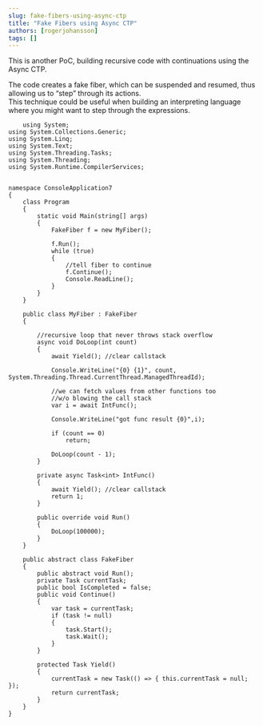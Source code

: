```yaml
---
slug: fake-fibers-using-async-ctp
title: "Fake Fibers using Async CTP"
authors: [rogerjohansson]
tags: []
---
```

This is another PoC, building recursive code with continuations using the Async CTP.

<!-- truncate -->

The code creates a fake fiber, which can be suspended and resumed, thus allowing us to “step” through its actions.  
This technique could be useful when building an interpreting language where you might want to step through the expressions.

```
    using System;
using System.Collections.Generic;
using System.Linq;
using System.Text;
using System.Threading.Tasks;
using System.Threading;
using System.Runtime.CompilerServices;


namespace ConsoleApplication7
{
    class Program
    {
        static void Main(string[] args)
        {
            FakeFiber f = new MyFiber();

            f.Run();
            while (true)
            {
                //tell fiber to continue
                f.Continue();
                Console.ReadLine();
            }
        }
    }

    public class MyFiber : FakeFiber
    {

        //recursive loop that never throws stack overflow
        async void DoLoop(int count)
        {
            await Yield(); //clear callstack

            Console.WriteLine("{0} {1}", count, System.Threading.Thread.CurrentThread.ManagedThreadId); 
            
            //we can fetch values from other functions too
            //w/o blowing the call stack
            var i = await IntFunc();
            
            Console.WriteLine("got func result {0}",i);
                     
            if (count == 0)
                return;

            DoLoop(count - 1);
        }

        private async Task<int> IntFunc()
        {
            await Yield(); //clear callstack
            return 1;
        }

        public override void Run()
        {
            DoLoop(100000);
        }
    }

    public abstract class FakeFiber
    {
        public abstract void Run();
        private Task currentTask;
        public bool IsCompleted = false;
        public void Continue()
        {
            var task = currentTask;
            if (task != null)
            {
                task.Start();
                task.Wait();
            }
        }

        protected Task Yield()
        {
            currentTask = new Task(() => { this.currentTask = null; });
            return currentTask;
        }
    }
}
```
